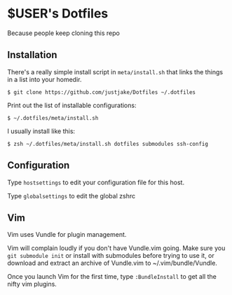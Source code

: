 # $USER's Dotfiles

Because people keep cloning this repo

## Installation

There's a really simple install script in `meta/install.sh` that links
the things in a list into your homedir. 

    $ git clone https://github.com/justjake/Dotfiles ~/.dotfiles

Print out the list of installable configurations:

    $ ~/.dotfiles/meta/install.sh

I usually install like this:

    $ zsh ~/.dotfiles/meta/install.sh dotfiles submodules ssh-config

## Configuration

Type `hostsettings` to edit your configuration file for this host.

Type `globalsettings` to edit the global zshrc

## Vim

Vim uses Vundle for plugin management.

Vim will complain loudly if you don't have Vundle.vim going. Make sure you `git
submodule init` or install with submodules before trying to use it, or download
and extract an archive of Vundle.vim to ~/.vim/bundle/Vundle.

Once you launch Vim for the first time, type `:BundleInstall` to get all the
nifty vim plugins.
